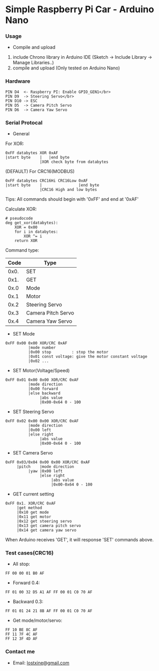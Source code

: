 # Simple Raspberry Pi Car - Arduino Nano

### Usage

* Compile and upload

1. include Chrono library in Arduino IDE (Sketch -> Include Library -> Manage Libraries..)
2. compile and upload (Only tested on Arduino Nano)

### Hardware
```
PIN D4  <- Raspberry PI: Enable GPIO_GEN1</br>
PIN D9  -> Steering Servo</br>
PIN D10 -> ESC
PIN D5  -> Camera Pitch Servo
PIN D6  -> Camera Yaw Servo
```

### Serial Protocal
* General

For XOR:
```
0xFF databytes XOR 0xAF
|start byte    |   |end byte
               |XOR check byte from databytes
```

(DEFAULT) For CRC16(MODBUS)
```
0xFF databytes CRC16Hi CRC16Low 0xAF
|start byte    |                |end byte
               |CRC16 High and low bytes
```
Tips: All commands should begin with '0xFF' and end at '0xAF'

Calculate XOR:
```
# pseudocode
deg get_xor(databytes):
    XOR = 0x00
    for i in databytes:
        XOR ^= i
    return XOR
```

Command type:

|Code|Type|
|----|----|
|0x0.|SET|
|0x1.|GET|
|0x.0|Mode|
|0x.1|Motor|
|0x.2|Steering Servo|
|0x.3|Camera Pitch Servo|
|0x.4|Camera Yaw Servo|

* SET Mode
```
0xFF 0x00 0x00 XOR/CRC 0xAF
          |mode number
          |0x00 stop         : stop the motor
          |0x01 const voltage: give the motor constant voltage
          |0x02 ...
```

* SET Motor(Voltage/Speed)
```
0xFF 0x01 0x00 0x00 XOR/CRC 0xAF
          |mode direction
          |0x00 forward
          |else backward
               |abs value
               |0x00-0x64 0 - 100
```

* SET Steering Servo
```
0xFF 0x02 0x00 0x00 XOR/CRC 0xAF
          |mode direction
          |0x00 left
          |else right
               |abs value
               |0x00-0x64 0 - 100
```

* SET Camera Servo
```
0xFF 0x03/0x04 0x00 0x00 XOR/CRC 0xAF
     |pitch    |mode direction
          |yaw |0x00 left
               |else right
                    |abs value
                    |0x00-0x64 0 - 100
```

* GET current setting
```
0xFF 0x1. XOR/CRC 0xAF
     |get method
     |0x10 get mode
     |0x11 get motor
     |0x12 get steering servo
     |0x13 get camera pitch servo
     |0x14 get camera yaw servo
```
When Arduino receives 'GET', it will response 'SET' commands above.

### Test cases(CRC16)
* All stop: 
```
FF 00 00 01 B0 AF
```
* Forward 0.4:
```
FF 01 00 32 D5 A1 AF FF 00 01 C0 70 AF
```
* Backward 0.3: 
```
FF 01 01 24 21 8B AF FF 00 01 C0 70 AF
```
* Get mode/motor/servo: 
```
FF 10 BE 8C AF
FF 11 7F 4C AF
FF 12 3F 4D AF
```

### Contact me
* Email: lostxine@gmail.com
